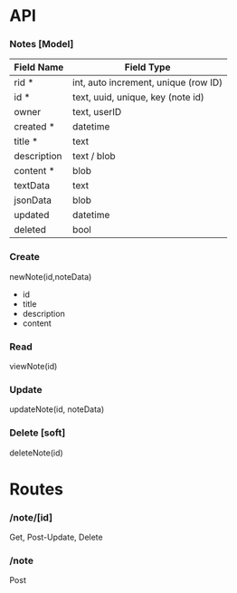# API

### Notes [Model]

Field Name | Field Type
------------ | -------------
rid * | int, auto increment, unique  (row ID)
id * | text, uuid, unique, key (note id)
owner | text, userID
created * | datetime
title * | text
description | text / blob
content * | blob
textData | text
jsonData | blob
updated | datetime
deleted | bool




### Create
newNote(id,noteData)
- id
- title
- description
- content

### Read
viewNote(id)

### Update
updateNote(id, noteData)

### Delete [soft]
deleteNote(id)



# Routes

### /note/[id]
Get, Post-Update, Delete

### /note
Post

